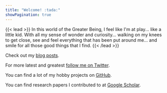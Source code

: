 ```yaml
---
title: "Welcome! :tada:"
showPagination: true
---
```


{{< lead >}}
In this world of the Greater Being, I feel like I'm at play... like a little kid. With all my sense of wonder and curiosity... walking on my knees to get close, see and feel everything that has been put around me... and smile for all those good things that I find.
{{< /lead >}}

Check out my [blog posts](/posts).

For more latest and greatest [follow me on Twitter](https://twitter.com/sytelus).

You can find a lot of my hobby projects on [GitHub](https://github.com/sytelus).

You can find research papers I contributed to at [Google Scholar](https://scholar.google.co.uk/citations?user=1PEHzesAAAAJ).

